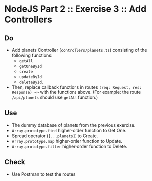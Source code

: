 # NodeJS Part 2 :: Exercise 3 :: Add Controllers

## Do

- Add planets Controller (`controllers/planets.ts`) consisting of the following functions:
  - `getAll`
  - `getOneById`
  - `create`
  - `updateById`
  - `deleteById`.
- Then, replace callback functions in routes `(req: Request, res: Response) =>` with the functions above. (For example: the route `/api/planets` should use `getAll` function.)

## Use

- The dummy database of planets from the previous exercise.
- `Array.prototype.find` higher-order function to Get One.
- Spread operator (`[...planets]`) to Create.
- `Array.prototype.map` higher-order function to Update.
- `Array.prototype.filter` higher-order function to Delete.

## Check

- Use Postman to test the routes.
